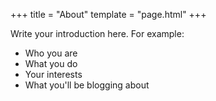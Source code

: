 +++
title = "About"
template = "page.html"
+++

Write your introduction here. For example:
- Who you are
- What you do
- Your interests
- What you'll be blogging about